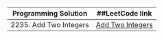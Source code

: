 | Programming Solution | ##LeetCode link |
| --- | --- |
| 2235. Add Two Integers | [Add Two Integers](https://leetcode.com/problems/add-two-integers/)|
